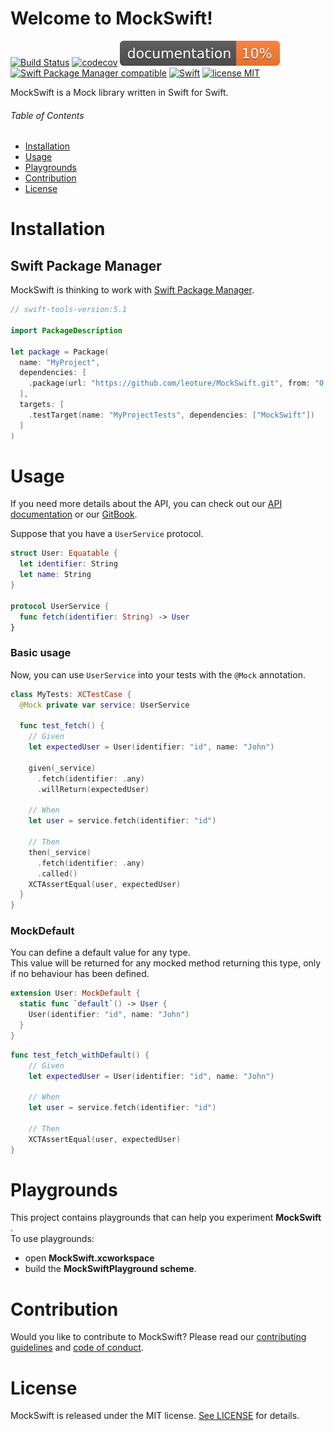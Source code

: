 # Welcome to MockSwift!
[![Build Status](https://travis-ci.com/leoture/MockSwift.svg?token=7mHp1J41yAdss7UzTesf&branch=master)](https://travis-ci.com/leoture/MockSwift)
[![codecov](https://codecov.io/gh/leoture/MockSwift/branch/master/graph/badge.svg)](https://codecov.io/gh/leoture/MockSwift)
[![documentation](https://github.com/leoture/MockSwift/blob/master/docs/badge.svg)](https://codecov.io/gh/leoture/MockSwift)  
[![Swift Package Manager compatible](https://img.shields.io/badge/Swift%20Package%20Manager-Compatible-brightgreen)](https://github.com/apple/swift-package-manager)
[![Swift](https://img.shields.io/badge/Swift-5.1-important)](https://swift.org)
[![license MIT](https://img.shields.io/badge/license-MIT-informational)](https://github.com/leoture/MockSwift/blob/master/LICENSE)  

MockSwift is a Mock library written in Swift for Swift.  
###### Table of Contents
- [Installation](#installation)
- [Usage](#usage)
- [Playgrounds](#playgrounds)
- [Contribution](#contribution)
- [License](#license)

# Installation
## Swift Package Manager
MockSwift is thinking to work with [Swift Package Manager](https://swift.org/package-manager/).
```swift
// swift-tools-version:5.1

import PackageDescription

let package = Package(
  name: "MyProject",
  dependencies: [
    .package(url: "https://github.com/leoture/MockSwift.git", from: "0.1.0")
  ],
  targets: [
    .testTarget(name: "MyProjectTests", dependencies: ["MockSwift"])
  ]
)
```

# Usage

If you need more details about the API, you can check out our [API documentation](https://leoture.github.io/MockSwift/) or our [GitBook](https://mockswift.gitbook.io/mockswift/).

Suppose that you have a `UserService` protocol.
```swift
struct User: Equatable {
  let identifier: String
  let name: String
}

protocol UserService {
  func fetch(identifier: String) -> User
}
```

### Basic usage
Now, you can use `UserService` into your tests with the `@Mock` annotation.
```swift
class MyTests: XCTestCase {
  @Mock private var service: UserService

  func test_fetch() {
    // Given
    let expectedUser = User(identifier: "id", name: "John")

    given(_service)
      .fetch(identifier: .any)
      .willReturn(expectedUser)

    // When
    let user = service.fetch(identifier: "id")

    // Then
    then(_service)
      .fetch(identifier: .any)
      .called()
    XCTAssertEqual(user, expectedUser)
  }
}
```

### MockDefault
You can define a default value for any type.  
This value will be returned for any mocked method returning this type, only if no behaviour has been defined.  
```swift
extension User: MockDefault {
  static func `default`() -> User {
    User(identifier: "id", name: "John")
  }
}
```

```swift
func test_fetch_withDefault() {
    // Given
    let expectedUser = User(identifier: "id", name: "John")

    // When
    let user = service.fetch(identifier: "id")

    // Then
    XCTAssertEqual(user, expectedUser)
}
```

# Playgrounds
This project contains playgrounds that can help you experiment **MockSwift** .  
To use playgrounds:
- open **MockSwift.xcworkspace**
- build the **MockSwiftPlayground scheme**.

# Contribution
Would you like to contribute to MockSwift? Please read our [contributing guidelines](https://github.com/leoture/MockSwift/blob/master/CONTRIBUTING.md) and [code of conduct](https://github.com/leoture/MockSwift/blob/master/CODE_OF_CONDUCT.md).

# License
MockSwift is released under the MIT license. [See LICENSE](https://github.com/leoture/MockSwift/blob/master/LICENSE) for details.
